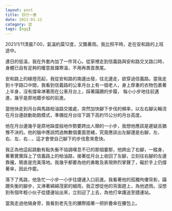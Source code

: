 ```yaml
---
layout: post
title: 日行一善
date: 2021-01-12
category: 誌
tags: [egg]
---
```


2021/1/11清晨7:00，氣溫約莫12度，又飄著雨。我比照平時，走在安和路的上班途中。

連日的低溫，我在外套內加了一件背心。從家裡走到信義路與安和路交叉路口時，身體已自有足夠的暖意抵擋寒溫，不用再畏首畏尾。

<!--more-->

安和路上的綠燈亮起，我從安和路的南邊出發，往北邊走，欲穿過信義路。當我走到十字路口中間，我看到信義路的公車月台上有一個老人，身上厚重的衣物包裹著上半身，沒有撐傘淋著雨在公車月台上，踩著蹣跚的步履，
每小小步地往前邁進，幾乎是原地踱步般的前進。

當他快走到月台與馬路柏油路交接處，突然加快腳下步伐的頻率，以左右腳尖輪流在月台邊啟動助跑模式，準備從月台往下跳下高約15公分的月台高度。

他在月台邊幾乎是原地跺度般地作勢要跨出人類的一小步，我想他應該是遲疑且猶豫不決的。他的腦中應該閃過無數個畫面思緒，究竟應該出左腳還是右腳，左、右、左、右…，這才會使自己腳下的步伐愈來愈快。

我正為他這起跳動有點失衡不協調嘆息不已的那個霎那，他跨出了右腳，一縱身，著著實實踩上了信義路上的柏油路，接著從月台上收回了左腳，立刻往右腳的左邊靠攏，簡直是完美落地。我幾乎都要為他的勇敢及表現熱烈掌聲了，礙於手上仍撐著傘，因此作罷。

落下了馬路，他急忙一小步一小步往捷運入口前進。我看著他的孤獨佝僂背影，蹣跚失衡的腳步，又淋著綿綿茂密的細雨，我正想從他的背面趕上，為他遮雨。沒想到有個年輕小伙子從捷運站出來，立刻迎了上去，為他打傘護送至捷運站。

當我走過他倆身旁，我看到老先生的腰際插著一把折疊傘在腰包上。
